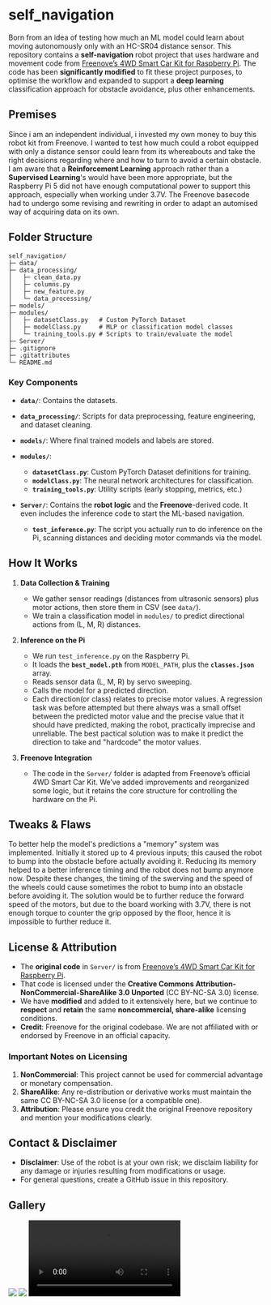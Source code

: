 # self_navigation

Born from an idea of testing how much an ML model could learn about moving autonomously only with an HC-SR04 distance sensor. This repository contains a **self-navigation** robot project that uses hardware and movement code from [Freenove’s 4WD Smart Car Kit for Raspberry Pi](https://github.com/Freenove/Freenove_4WD_Smart_Car_Kit_for_Raspberry_Pi/). The code has been **significantly modified** to fit these project purposes, to optimise the workflow and expanded to support a **deep learning** classification approach for obstacle avoidance, plus other enhancements.

## Premises

Since i am an independent individual, i invested my own money to buy this robot kit from Freenove. I wanted to test how much could a robot equipped with only a distance sensor could learn from its whereabouts and take the right decisions regarding where and how to turn to avoid a certain obstacle. I am aware that a **Reinforcement Learning** approach rather than a **Supervised Learning**'s would have been more appropriate, but the Raspberry Pi 5 did not have enough computational power to support this approach, especially when working under 3.7V. The Freenove basecode had to undergo some revising and rewriting in order to adapt an automised way of acquiring data on its own. 

## Folder Structure

```
self_navigation/
├─ data/
├─ data_processing/
│   ├─ clean_data.py
│   ├─ columns.py
│   ├─ new_feature.py
│   └─ data_processing/
├─ models/
├─ modules/
│   ├─ datasetClass.py   # Custom PyTorch Dataset
│   ├─ modelClass.py     # MLP or classification model classes
│   └─ training_tools.py # Scripts to train/evaluate the model
├─ Server/
├─ .gitignore
├─ .gitattributes
└─ README.md
```

### Key Components

- **`data/`**: 
  Contains the datasets.

- **`data_processing/`**: Scripts for data preprocessing, feature engineering, and dataset cleaning.  
- **`models/`**: Where final trained models and labels are stored.  
- **`modules/`**:  
  - **`datasetClass.py`**: Custom PyTorch Dataset definitions for training.  
  - **`modelClass.py`**: The neural network architectures for classification.  
  - **`training_tools.py`**: Utility scripts (early stopping, metrics, etc.)  
- **`Server/`**:  Contains the **robot logic** and the **Freenove**-derived code. It even includes the inference code to start the ML-based navigation. 
  - **`test_inference.py`**: The script you actually run to do inference on the Pi, scanning distances and deciding motor commands via the model.   

## How It Works

1. **Data Collection & Training**  
   - We gather sensor readings (distances from ultrasonic sensors) plus motor actions, then store them in CSV (see `data/`).  
   - We train a classification model in `modules/` to predict directional actions from (L, M, R) distances.  

2. **Inference on the Pi**  
   - We run `test_inference.py` on the Raspberry Pi.  
   - It loads the **`best_model.pth`** from `MODEL_PATH`, plus the **`classes.json`** array.  
   - Reads sensor data (L, M, R) by servo sweeping. 
   - Calls the model for a predicted direction.  
   - Each direction(or class) relates to precise motor values. A regression task was before attempted but there always was a small offset between the predicted motor
     value and the precise value that it should have predicted, making the robot, practically imprecise and unreliable. The best pactical solution was to make it predict
     the direction to take and "hardcode" the motor values. 

3. **Freenove Integration**  
   - The code in the `Server/` folder is adapted from Freenove’s official 4WD Smart Car Kit. We’ve added improvements and reorganized some logic, but it retains the core structure for controlling the hardware on the Pi.

## Tweaks & Flaws

To better help the model's predictions a "memory" system was implemented. Initially it stored up to 4 previous inputs; this caused the robot to bump into the obstacle before
actually avoiding it. Reducing its memory helped to a better inference timing and the robot does not bump anymore now. Despite these changes, the timing of the swerving and the speed of the wheels could cause sometimes the robot to bump into an obstacle before avoiding it. The solution would be to further reduce the forward speed of the motors, but due to the board working with 3.7V, there is not enough torque to counter the grip opposed by the floor, hence it is impossible to further reduce it. 

## License & Attribution

- The **original code** in `Server/` is from [Freenove’s 4WD Smart Car Kit for Raspberry Pi](https://github.com/Freenove/Freenove_4WD_Smart_Car_Kit_for_Raspberry_Pi/). 
- That code is licensed under the **Creative Commons Attribution-NonCommercial-ShareAlike 3.0 Unported** (CC BY-NC-SA 3.0) license.  
- We have **modified** and added to it extensively here, but we continue to **respect** and **retain** the same **noncommercial, share-alike** licensing conditions.  
- **Credit**: Freenove for the original codebase. We are not affiliated with or endorsed by Freenove in an official capacity.

### Important Notes on Licensing

1. **NonCommercial**: This project cannot be used for commercial advantage or monetary compensation.  
2. **ShareAlike**: Any re-distribution or derivative works must maintain the same CC BY-NC-SA 3.0 license (or a compatible one).  
3. **Attribution**: Please ensure you credit the original Freenove repository and mention your modifications clearly.  

## Contact & Disclaimer

- **Disclaimer**: Use of the robot is at your own risk; we disclaim liability for any damage or injuries resulting from modifications or usage. 
- For general questions, create a GitHub issue in this repository.

## Gallery

<img src="imgs/1.jpg"></img>
<img src="imgs/2.jpg"></img>
<video src="imgs/video.mp4" controls></video>